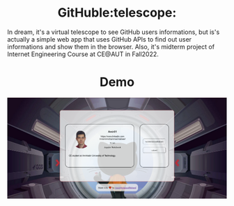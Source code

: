 <h1 align="center">GitHuble:telescope:</h1>
In dream, it's a virtual telescope to see GitHub users informations, but is's actually a simple web app that uses GitHub APIs to find out user informations and show them in the browser. Also, it's midterm project of Internet Engineering Course at CE@AUT in Fall2022. 

<h1 align="center">Demo</h1>

![demo](assets/images/demo.png)
